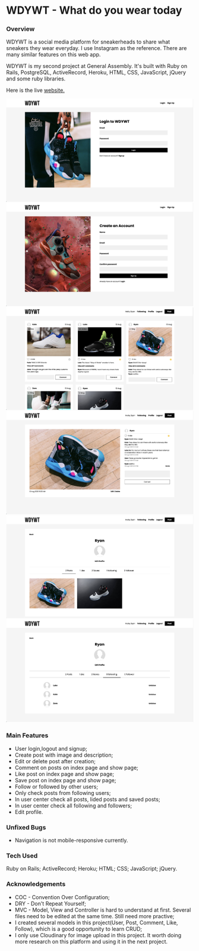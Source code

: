 # WDYWT - What do you wear today

### Overview ###

WDYWT is a social media platform for sneakerheads to share what sneakers they wear everyday. I use Instagram as the reference. There are many similar features on this web app.

WDYWT is my second project at General Assembly. It's built with Ruby on Rails, PostgreSQL, ActiveRecord, Heroku, HTML, CSS, JavaScript, jQuery and some ruby libraries.

Here is the live [website.](https://https://agile-temple-21861.herokuapp.com/posts)

![Screenshot of the website:](https://github.com/ryan-xin/wdywt/blob/master/app/assets/images/wdywt_01.png)
![Screenshot of the website:](https://github.com/ryan-xin/wdywt/blob/master/app/assets/images/wdywt_02.png)
![Screenshot of the website:](https://github.com/ryan-xin/wdywt/blob/master/app/assets/images/wdywt_03.png)
![Screenshot of the website:](https://github.com/ryan-xin/wdywt/blob/master/app/assets/images/wdywt_04.png)
![Screenshot of the website:](https://github.com/ryan-xin/wdywt/blob/master/app/assets/images/wdywt_05.png)
![Screenshot of the website:](https://github.com/ryan-xin/wdywt/blob/master/app/assets/images/wdywt_06.png)

### Main Features ###

* User login,logout and signup;
* Create post with image and description;
* Edit or delete post after creation;
* Comment on posts on index page and show page;
* Like post on index page and show page;
* Save post on index page and show page;
* Follow or followed by other users;
* Only check posts from following users;
* In user center check all posts, lided posts and saved posts;
* In user center check all following and followers;
* Edit profile.

### Unfixed Bugs ###

* Navigation is not mobile-responsive currently.

### Tech Used ###

Ruby on Rails; ActiveRecord; Heroku; HTML; CSS; JavaScript; jQuery.

### Acknowledgements ###

* COC - Convention Over Configuration;
* DRY - Don't Repeat Yourself;
* MVC - Model, View and Controller is hard to understand at first. Several files need to be edited at the same time. Still need more practive;
* I created several models in this project(User, Post, Comment, Like, Follow), which is a good opportunity to learn CRUD;
* I only use Cloudinary for image upload in this project. It worth doing more research on this platform and using it in the next project. 